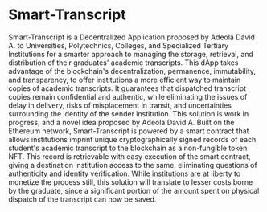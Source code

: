# Smart-Transcript
Smart-Transcript is a Decentralized Application proposed by Adeola David A. to Universities, Polytechnics, Colleges, and Specialized Tertiary Institutions for a smarter approach to managing the storage, retrieval, and distribution of their graduates' academic transcripts. This dApp takes advantage of the blockchain's decentralization, permanence, immutability, and transparency, to offer institutions a more efficient way to maintain copies of academic transcripts. It guarantees that dispatched transcript copies remain confidential and authentic, while eliminating the issues of delay in delivery, risks of misplacement in transit, and uncertainties surrounding the identity of the sender institution. This solution is work in progress, and a novel idea proposed by Adeola David A. Built on the Ethereum network, Smart-Transcript is powered by a smart contract that allows institutions imprint unique cryptographically signed records of each student's academic transcript to the blockchain as a non-fungible token NFT. This record is retrievable with easy execution of the smart contract, giving a destination institution access to the same, eliminating questions of authenticity and identity verification. While institutions are at liberty to monetize the process still, this solution will translate to lesser costs borne by the graduate, since a significant portion of the amount spent on physical dispatch of the transcript can now be saved.
